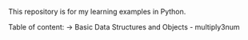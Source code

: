 This repository is for my learning examples in Python.

Table of content:
  -> Basic Data Structures and Objects
    - multiply3num
